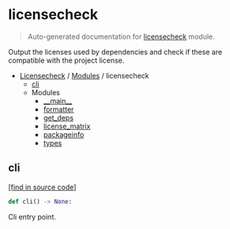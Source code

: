 # licensecheck

> Auto-generated documentation for [licensecheck](../../licensecheck/__init__.py) module.

Output the licenses used by dependencies and check if these are compatible with the project license.

- [Licensecheck](../README.md#licensecheck-index) / [Modules](../README.md#licensecheck-modules) / licensecheck
    - [cli](#cli)
    - Modules
        - [\_\_main\_\_](module.md#__main__)
        - [formatter](formatter.md#formatter)
        - [get_deps](get_deps.md#get_deps)
        - [license_matrix](license_matrix.md#license_matrix)
        - [packageinfo](packageinfo.md#packageinfo)
        - [types](types.md#types)

## cli

[[find in source code]](../../licensecheck/__init__.py#L17)

```python
def cli() -> None:
```

Cli entry point.
